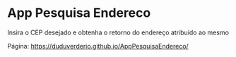 # App Pesquisa Endereco
 
Insira o CEP desejado e obtenha o retorno do endereço atribuído ao mesmo

Página: https://duduverderio.github.io/AppPesquisaEndereco/

